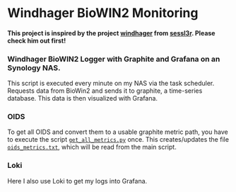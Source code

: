 # Windhager BioWIN2 Monitoring
#### This project is inspired by the project **[windhager](https://github.com/sessl3r/windhager)** from [sessl3r](https://github.com/sessl3r). Please check him out first!

### Windhager BioWIN2 Logger with Graphite and Grafana on an Synology NAS.
This script is executed every minute on my NAS via the task scheduler.
Requests data from BioWin2 and sends it to graphite, a time-series database.
This data is then visualized with Grafana.

### OIDS
To get all OIDS and convert them to a usable graphite metric path, you have to execute the script [```get_all_metrics.py```](get_all_metrics.py) once. This creates/updates the file [```oids_metrics.txt```](oids_metrics.txt), which will be read from the main script.

### Loki
Here I also use Loki to get my logs into Grafana.
